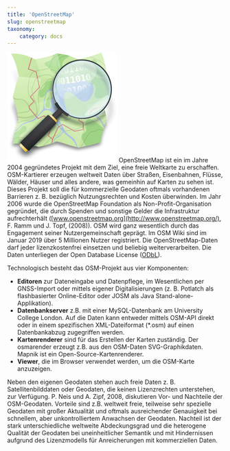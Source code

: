 ```yaml
---
title: 'OpenStreetMap'
slug: openstreetmap
taxonomy:
    category: docs
---
```

[![OSM](osm_logo.png)](https://www.openstreetmap.org/about)
OpenStreetMap ist ein im Jahre 2004 gegründetes Projekt mit dem Ziel, eine freie Weltkarte zu erschaffen. OSM-Kartierer erzeugen weltweit Daten über Straßen, Eisenbahnen, Flüsse, Wälder, Häuser und alles andere, was gemeinhin auf Karten zu sehen ist. Dieses Projekt soll die für kommerzielle Geodaten oftmals vorhandenen Barrieren z. B. bezüglich Nutzungsrechten und Kosten überwinden. Im Jahr 2006 wurde die OpenStreetMap Foundation als Non-Profit-Organisation gegründet, die durch Spenden und sonstige Gelder die Infrastruktur aufrechterhält ([www.openstreetmap.org](http://www.openstreetmap.org/), F. Ramm und J. Topf, (2008)). OSM wird ganz wesentlich durch das Engagement seiner Nutzergemeinschaft geprägt. Im OSM Wiki sind im Januar 2019 über 5 Millionen Nutzer registriert. Die OpenStreetMap-Daten darf jeder lizenzkostenfrei einsetzen und beliebig weiterverarbeiten. Die Daten unterliegen der Open Database License ([ODbL](https://opendatacommons.org/licenses/odbl/summary/)).

Technologisch besteht das OSM-Projekt aus vier Komponenten:
* **Editoren** zur Dateneingabe und Datenpflege, im Wesentlichen per GNSS-Import oder mittels eigener Digitalisierungen (z. B. Potlatch als flashbasierter Online-Editor oder JOSM als Java Stand-alone-Applikation).
* **Datenbankserver** z.B. mit einer MySQL-Datenbank am University College London. Auf die Daten kann entweder mittels OSM-API direkt oder in einem spezifischen XML-Dateiformat (\*.osm) auf einen Datenbankabzug zugegriffen werden.
* **Kartenrenderer** sind für das Erstellen der Karten zuständig. Der osmarender erzeugt z.B. aus den OSM-Daten SVG-Graphikdaten. Mapnik ist ein Open-Source-Kartenrenderer.
* **Viewer**, die im Browser verwendet werden, um die OSM-Karte anzuzeigen.

Neben den eigenen Geodaten stehen auch freie Daten z. B. Satellitenbilddaten oder Geodaten, die keinen Lizenzrechten unterstehen, zur Verfügung. P. Neis und A. Zipf, 2008, diskutieren Vor- und Nachteile der OSM-Geodaten. Vorteile sind z.B. weltweit freie, teilweise sehr spezielle Geodaten mit großer Aktualität und oftmals ausreichender Genauigkeit bei schnellem, aber unkontrolliertem Anwachsen der Geodaten. Nachteil ist der stark unterschiedliche weltweite Abdeckungsgrad und die heterogene Qualität der Geodaten bei uneinheitlicher Semantik und mit Hindernissen aufgrund des Lizenzmodells für Anreicherungen mit kommerziellen Daten.

